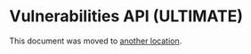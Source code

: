 # Vulnerabilities API **(ULTIMATE)**

This document was moved to [another location](vulnerability_findings.md).
